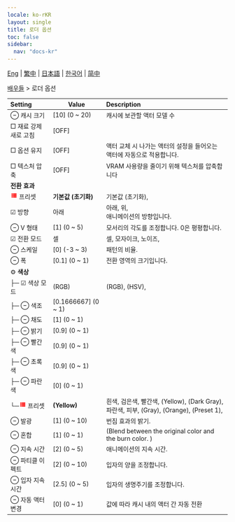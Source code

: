 ```yaml
---
locale: ko-rKR
layout: single
title: 로더 옵션
toc: false
sidebar:
  nav: "docs-kr"
---
```

[Eng](/dancexr/menu/2025.4/actors/loader_options) | [繁中](/tw/dancexr/menu/2025.4/actors/loader_options) | [日本語](/jp/dancexr/menu/2025.4/actors/loader_options) | [한국어](/kr/dancexr/menu/2025.4/actors/loader_options) | [简中](/zh/dancexr/menu/2025.4/actors/loader_options)

[배우들](../menu#배우들) > 로더 옵션



| Setting | Value | Description |
| :--- | --- | :--- |
|  ⊖ 캐시 크기| [10] (0 ~ 20) | 캐시에 보관할 액터 모델 수
|  □ 재료 강제 새로 고침| [OFF] | 
|  □ 옵션 유지| [OFF] | 액터 교체 시 나가는 액터의 설정을 들어오는 액터에 자동으로 적용합니다.
|  □ 텍스처 압축| [OFF] | VRAM 사용량을 줄이기 위해 텍스처를 압축합니다
|  <b>전환 효과</b>|| 
| <img src="/images/icon/ic_list.png" alt="list icon"/> 프리셋| **기본값 (초기화)** | 기본값 (초기화),  |
| ☑ 방향| 아래 | 아래, 위, <br/>애니메이션의 방향입니다.
|  ⊖ V 형태| [1] (0 ~ 5) | 모서리의 각도를 조정합니다. 0은 평평합니다.
| ☑ 전환 모드| 셀 | 셀, 모자이크, 노이즈, 
|  ⊖ 스케일| [0] (-3 ~ 3) | 패턴의 비율.
|  ⊖ 폭| [0.1] (0 ~ 1) | 전환 영역의 크기입니다.
|  ⚙️ <b>색상</b>| | 
| ├─ ☑ 색상 모드| (RGB) | (RGB), (HSV), 
| ├─ ⊖ 색조| [0.1666667] (0 ~ 1) | 
| ├─ ⊖ 채도| [1] (0 ~ 1) | 
| ├─ ⊖ 밝기| [0.9] (0 ~ 1) | 
| ├─ ⊖ 빨간색| [0.9] (0 ~ 1) | 
| ├─ ⊖ 초록색| [0.9] (0 ~ 1) | 
| ├─ ⊖ 파란색| [0] (0 ~ 1) | 
| └─<img src="/images/icon/ic_list.png" alt="list icon"/> 프리셋| **(Yellow)** | 흰색, 검은색, 빨간색, (Yellow), (Dark Gray), 파란색, 피부, (Gray), (Orange), (Preset 1),  |
|  ⊖ 발광| [1] (0 ~ 10) | 번짐 효과의 밝기.
|  ⊖ 혼합| [1] (0 ~ 1) | (Blend between the original color and the burn color. )
|  ⊖ 지속 시간| [2] (0 ~ 5) | 애니메이션의 지속 시간.
|  ⊖ 파티클 이펙트| [2] (0 ~ 10) | 입자의 양을 조정합니다.
|  ⊖ 입자 지속 시간| [2.5] (0 ~ 5) | 입자의 생명주기를 조정합니다.
|  ⊖ 자동 액터 변경| [0] (0 ~ 1) | 값에 따라 캐시 내의 액터 간 자동 전환
